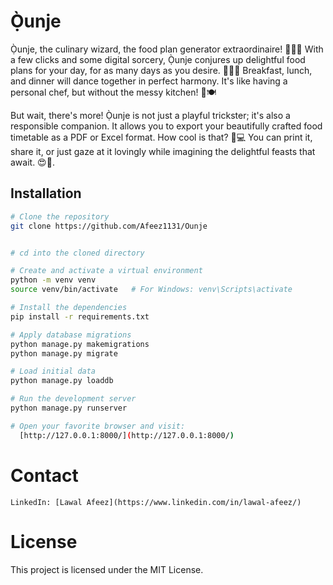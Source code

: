 # Ọ̀unje

Ọ̀unje, the culinary wizard, the food plan generator extraordinaire! 🧙‍♂️✨ With a few clicks and some digital sorcery, Ọ̀unje conjures up delightful food plans for your day, for as many days as you desire. 🌮🍳🥗 Breakfast, lunch, and dinner will dance together in perfect harmony. It's like having a personal chef, but without the messy kitchen! 🎩🍽️

But wait, there's more! Ọ̀unje is not just a playful trickster; it's also a responsible companion. It allows you to export your beautifully crafted food timetable as a PDF or Excel format. How cool is that? 📄💻 You can print it, share it, or just gaze at it lovingly while imagining the delightful feasts that await. 😍📲.

## Installation

```bash
# Clone the repository
git clone https://github.com/Afeez1131/Ounje


# cd into the cloned directory

# Create and activate a virtual environment
python -m venv venv
source venv/bin/activate   # For Windows: venv\Scripts\activate

# Install the dependencies
pip install -r requirements.txt

# Apply database migrations
python manage.py makemigrations
python manage.py migrate

# Load initial data
python manage.py loaddb

# Run the development server
python manage.py runserver

# Open your favorite browser and visit: 
  [http://127.0.0.1:8000/](http://127.0.0.1:8000/)

```

# Contact
    LinkedIn: [Lawal Afeez](https://www.linkedin.com/in/lawal-afeez/)

# License

This project is licensed under the MIT License.
